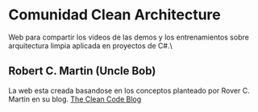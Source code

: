 # Comunidad Clean Architecture
Web para compartir los videos de las demos y los entrenamientos sobre arquitectura limpia aplicada en proyectos de C#.\
## Robert C. Martin (Uncle Bob)
La web esta creada basandose en los conceptos planteado por Rover C. Martin en su blog. [The Clean Code Blog](https://blog.cleancoder.com/uncle-bob/2012/08/13/the-clean-architecture.html)
